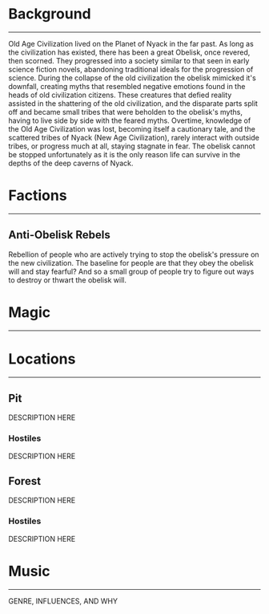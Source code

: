 # Background
---
Old Age Civilization lived on the Planet of Nyack in the far past. As long as the civilization has existed, there has been a great Obelisk, once revered, then scorned. They progressed into a society similar to that seen in early science fiction novels, abandoning traditional ideals for the progression of science. During the collapse of the old civilization the obelisk mimicked it's downfall, creating myths that resembled negative emotions found in the heads of old civilization citizens. These creatures that defied reality assisted in the shattering of the old civilization, and the disparate parts split off and became small tribes that were beholden to the obelisk's myths, having to live side by side with the feared myths. Overtime, knowledge of the Old Age Civilization was lost, becoming itself a cautionary tale, and the scattered tribes of Nyack (New Age Civilization), rarely interact with outside tribes, or progress much at all, staying stagnate in fear. The obelisk cannot be stopped unfortunately as it is the only reason life can survive in the depths of the deep caverns of Nyack.


# Factions
---
## **Anti-Obelisk Rebels**

Rebellion of people who are actively trying to stop the obelisk's pressure on the new civilization. The baseline for people are that they obey the obelisk will and stay fearful? And so a small group of people try to figure out ways to destroy or thwart the obelisk will.

# Magic
---


# Locations

---
## Pit


DESCRIPTION HERE

### Hostiles

DESCRIPTION HERE

## Forest


DESCRIPTION HERE

### Hostiles

DESCRIPTION HERE

# Music
---

GENRE, INFLUENCES, AND WHY


